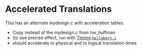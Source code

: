 # Accelerated Translations

This has an alternate mydesign.c with acceleration tables.
* Copy instead of the mydesign.c from hw_huffman
* (to see precise effect, run with [Timing `hellobert.c`](../timing/README.md)
* should accelerate to physical and to logical translation times




